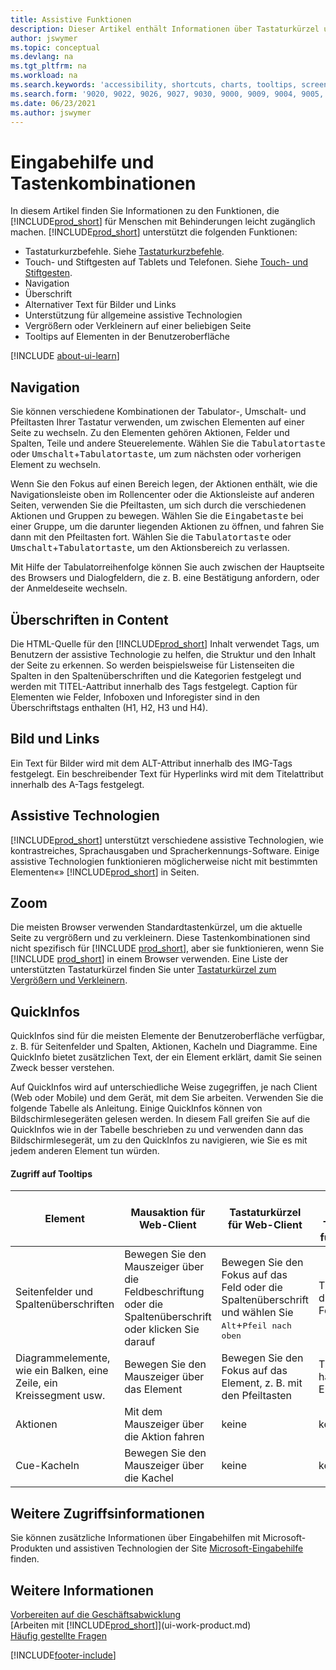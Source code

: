 ```yaml
---
title: Assistive Funktionen
description: Dieser Artikel enthält Informationen über Tastaturkürzel und andere unterstützende Funktionen in Business Central für Menschen mit Behinderungen.
author: jswymer
ms.topic: conceptual
ms.devlang: na
ms.tgt_pltfrm: na
ms.workload: na
ms.search.keywords: 'accessibility, shortcuts, charts, tooltips, screen reader'
ms.search.form: '9020, 9022, 9026, 9027, 9030, 9000, 9009, 9004, 9005, 9024, 9006, 9007, 9010, 9016, 9017'
ms.date: 06/23/2021
ms.author: jswymer
---
```

# <a name="accessibility-and-keyboard-shortcuts"></a>Eingabehilfe und Tastenkombinationen

In diesem Artikel finden Sie Informationen zu den Funktionen, die [!INCLUDE[prod_short](includes/prod_short.md)] für Menschen mit Behinderungen leicht zugänglich machen. [!INCLUDE[prod_short](includes/prod_short.md)] unterstützt die folgenden Funktionen:  

- Tastaturkurzbefehle. Siehe [Tastaturkurzbefehle](keyboard-shortcuts.md).
- Touch- und Stiftgesten auf Tablets und Telefonen. Siehe [Touch- und Stiftgesten](touch-gestures.md).
- Navigation  
- Überschrift  
- Alternativer Text für Bilder und Links  
- Unterstützung für allgemeine assistive Technologien 
- Vergrößern oder Verkleinern auf einer beliebigen Seite
- Tooltips auf Elementen in der Benutzeroberfläche

[!INCLUDE [about-ui-learn](includes/about-ui-learn.md)]

## <a name="navigation"></a><a name="Navigation"></a>Navigation
  
Sie können verschiedene Kombinationen der Tabulator-, Umschalt- und Pfeiltasten Ihrer Tastatur verwenden, um zwischen Elementen auf einer Seite zu wechseln. Zu den Elementen gehören Aktionen, Felder und Spalten, Teile und andere Steuerelemente. Wählen Sie die <kbd>Tabulatortaste</kbd> oder <kbd>Umschalt</kbd>+<kbd>Tabulatortaste</kbd>, um zum nächsten oder vorherigen Element zu wechseln.

Wenn Sie den Fokus auf einen Bereich legen, der Aktionen enthält, wie die Navigationsleiste oben im Rollencenter oder die Aktionsleiste auf anderen Seiten, verwenden Sie die Pfeiltasten, um sich durch die verschiedenen Aktionen und Gruppen zu bewegen. Wählen Sie die <kbd>Eingabetaste</kbd> bei einer Gruppe, um die darunter liegenden Aktionen zu öffnen, und fahren Sie dann mit den Pfeiltasten fort. Wählen Sie die <kbd>Tabulatortaste</kbd> oder <kbd>Umschalt</kbd>+<kbd>Tabulatortaste</kbd>, um den Aktionsbereich zu verlassen.

Mit Hilfe der Tabulatorreihenfolge können Sie auch zwischen der Hauptseite des Browsers und Dialogfeldern, die z. B. eine Bestätigung anfordern, oder der Anmeldeseite wechseln.  

## <a name="headings-in-content"></a><a name="Headings"></a>Überschriften in Content

Die HTML-Quelle für den [!INCLUDE[prod_short](includes/prod_short.md)] Inhalt verwendet Tags, um Benutzern der assistive Technologie zu helfen, die Struktur und den Inhalt der Seite zu erkennen. So werden beispielsweise für Listenseiten die Spalten in den Spaltenüberschriften und die Kategorien festgelegt und werden mit TITEL-Aattribut innerhalb des Tags festgelegt. Caption für Elementen wie Felder, Infoboxen und Inforegister sind in den Überschriftstags enthalten (H1, H2, H3 und H4).  

## <a name="image-and-links"></a><a name="Images"></a>Bild und Links

Ein Text für Bilder wird mit dem ALT-Attribut innerhalb des IMG-Tags festgelegt. Ein beschreibender Text für Hyperlinks wird mit dem Titelattribut innerhalb des A-Tags festgelegt.  

## <a name="assistive-technologies"></a><a name="AssistiveTech"></a>Assistive Technologien

[!INCLUDE[prod_short](includes/prod_short.md)] unterstützt verschiedene assistive Technologien, wie kontrastreiches, Sprachausgaben und Spracherkennungs-Software. Einige assistive Technologien funktionieren möglicherweise nicht mit bestimmten Elementen«» [!INCLUDE[prod_short](includes/prod_short.md)] in Seiten.  

## <a name="zoom"></a><a name="zoom"></a>Zoom

Die meisten Browser verwenden Standardtastenkürzel, um die aktuelle Seite zu vergrößern und zu verkleinern. Diese Tastenkombinationen sind nicht spezifisch für [!INCLUDE [prod_short](includes/prod_short.md)], aber sie funktionieren, wenn Sie [!INCLUDE [prod_short](includes/prod_short.md)] in einem Browser verwenden. Eine Liste der unterstützten Tastaturkürzel finden Sie unter [Tastaturkürzel zum Vergrößern und Verkleinern](keyboard-shortcuts.md#zoomshortcuts).

## <a name="tooltips"></a>QuickInfos

QuickInfos sind für die meisten Elemente der Benutzeroberfläche verfügbar, z. B. für Seitenfelder und Spalten, Aktionen, Kacheln und Diagramme. Eine QuickInfo bietet zusätzlichen Text, der ein Element erklärt, damit Sie seinen Zweck besser verstehen. 

Auf QuickInfos wird auf unterschiedliche Weise zugegriffen, je nach Client (Web oder Mobile) und dem Gerät, mit dem Sie arbeiten. Verwenden Sie die folgende Tabelle als Anleitung. Einige QuickInfos können von Bildschirmlesegeräten gelesen werden. In diesem Fall greifen Sie auf die QuickInfos wie in der Tabelle beschrieben zu und verwenden dann das Bildschirmlesegerät, um zu den QuickInfos zu navigieren, wie Sie es mit jedem anderen Element tun würden.

#### <a name="accessing-tooltips"></a>Zugriff auf Tooltips

|Element|Mausaktion für Web-Client|Tastaturkürzel für Web-Client|Touch-Geste auf Tablet/Telefon für Mobile-App|Unterstützung für Bildschirmleser|
|-------|-----------------|------------|--------------------------|---------------------|
|Seitenfelder und Spaltenüberschriften|Bewegen Sie den Mauszeiger über die Feldbeschriftung oder die Spaltenüberschrift oder klicken Sie darauf|Bewegen Sie den Fokus auf das Feld oder die Spaltenüberschrift und wählen Sie <kbd>Alt</kbd>+<kbd>Pfeil nach oben</kbd>|Tippen Sie auf die Feldbeschriftung |ja|
|Diagrammelemente, wie ein Balken, eine Zeile, ein Kreissegment usw.|Bewegen Sie den Mauszeiger über das Element|Bewegen Sie den Fokus auf das Element, z. B. mit den Pfeiltasten|Tippen und halten Sie das Element|ja|
|Aktionen|Mit dem Mauszeiger über die Aktion fahren|keine|keine |keine|
|Cue-Kacheln|Bewegen Sie den Mauszeiger über die Kachel |keine|keine|keine|


<!--
- With a mouse, hover over the element.
- With keyboard, press the Alt+Up Arrow keys.
- On a tablet or phone, tap and hold on the element. To learn about more gestures, see [Touch and Pen Gestures](touch-gestures.md)

-->

## <a name="for-more-accessibility-information"></a>Weitere Zugriffsinformationen

Sie können zusätzliche Informationen über Eingabehilfen mit Microsoft-Produkten und assistiven Technologien der Site [Microsoft-Eingabehilfe](https://go.microsoft.com/fwlink/?LinkId=262160) finden.

## <a name="see-also"></a>Weitere Informationen

[Vorbereiten auf die Geschäftsabwicklung](ui-get-ready-business.md)  
[Arbeiten mit [!INCLUDE[prod_short](includes/prod_short.md)]](ui-work-product.md)  
[Häufig gestellte Fragen](across-faq.yml)  

[!INCLUDE[footer-include](includes/footer-banner.md)]
